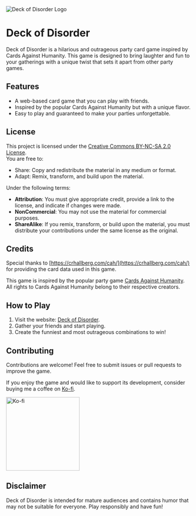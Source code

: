 <img src="https://raw.githubusercontent.com/miukyo/deckofdisorder/refs/heads/main/public/banner.jpg" alt="Deck of Disorder Logo"/>

# Deck of Disorder

Deck of Disorder is a hilarious and outrageous party card game inspired by Cards Against Humanity. This game is designed to bring laughter and fun to your gatherings with a unique twist that sets it apart from other party games.

## Features
- A web-based card game that you can play with friends.
- Inspired by the popular Cards Against Humanity but with a unique flavor.
- Easy to play and guaranteed to make your parties unforgettable.

## License
This project is licensed under the [Creative Commons BY-NC-SA 2.0 License](https://creativecommons.org/licenses/by-nc-sa/2.0/).  
You are free to:
- Share: Copy and redistribute the material in any medium or format.
- Adapt: Remix, transform, and build upon the material.

Under the following terms:
- **Attribution**: You must give appropriate credit, provide a link to the license, and indicate if changes were made.
- **NonCommercial**: You may not use the material for commercial purposes.
- **ShareAlike**: If you remix, transform, or build upon the material, you must distribute your contributions under the same license as the original.

## Credits
Special thanks to [https://crhallberg.com/cah/](https://crhallberg.com/cah/) for providing the card data used in this game.  

This game is inspired by the popular party game [Cards Against Humanity](https://www.cardsagainsthumanity.com). All rights to Cards Against Humanity belong to their respective creators.

## How to Play
1. Visit the website: [Deck of Disorder](https://dod.miukyo.my.id/).
2. Gather your friends and start playing.
3. Create the funniest and most outrageous combinations to win!

## Contributing
Contributions are welcome! Feel free to submit issues or pull requests to improve the game.

If you enjoy the game and would like to support its development, consider buying me a coffee on [Ko-fi](https://ko-fi.com/miukyo).

<a href="https://ko-fi.com/miukyo"><img src="https://cdn.prod.website-files.com/5c14e387dab576fe667689cf/670f5a0172b90570b1c21dab_kofi_logo.png" alt="Ko-fi" width="200" /></a>


## Disclaimer
Deck of Disorder is intended for mature audiences and contains humor that may not be suitable for everyone. Play responsibly and have fun!
